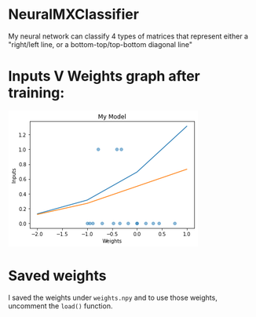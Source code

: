 # NeuralMXClassifier
My neural network can classify 4 types of matrices that represent either a "right/left line, or a bottom-top/top-bottom diagonal line"

# Inputs V Weights graph after training:
<img src="plot.png"/>

# Saved weights
I saved the weights under `weights.npy` and to use those weights, uncomment the `load()` function.
